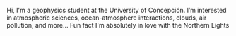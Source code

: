 Hi, I'm a geophysics student at the University of Concepción.
I’m interested in atmospheric sciences, ocean-atmosphere interactions, clouds, air pollution, and more...
Fun fact I'm absolutely in love with the Northern Lights
<!---
javiarenasb/javiarenasb is a ✨ special ✨ repository because its `README.md` (this file) appears on your GitHub profile.
You can click the Preview link to take a look at your changes.
--->
